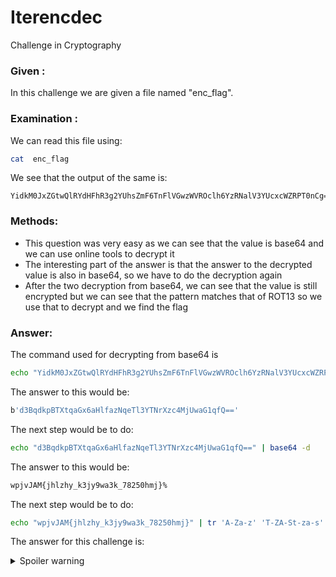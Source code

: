 # Iterencdec

Challenge in Cryptography

### Given :

In this challenge we are given a file named "enc_flag".

### Examination : 

We can read this file using:

```bash
cat  enc_flag
```

We see that the output of the same is:

```
YidkM0JxZGtwQlRYdHFhR3g2YUhsZmF6TnFlVGwzWVROclh6YzRNalV3YUcxcWZRPT0nCg==
```

### Methods:

- This question was very easy as we can see that the value is base64 and we can use online tools to decrypt it 
- The interesting part of the answer is that the answer to the decrypted value is also in base64, so we have to do the decryption again 
- After the two decryption from base64, we can see that the value is still encrypted but we can see that the pattern matches that of ROT13 so we use that to decrypt and we find the flag

### Answer: 

The command used for decrypting from base64 is 

```bash
echo "YidkM0JxZGtwQlRYdHFhR3g2YUhsZmF6TnFlVGwzWVROclh6YzRNalV3YUcxcWZRPT0nCg==" | base64 -d
```

The answer to this would be:

```bash
b'd3BqdkpBTXtqaGx6aHlfazNqeTl3YTNrXzc4MjUwaG1qfQ=='
```

The next step would be to do:

```bash
echo "d3BqdkpBTXtqaGx6aHlfazNqeTl3YTNrXzc4MjUwaG1qfQ==" | base64 -d
```

The answer to this would be:

```bash
wpjvJAM{jhlzhy_k3jy9wa3k_78250hmj}%
```

The next step would be to do:

```bash
echo "wpjvJAM{jhlzhy_k3jy9wa3k_78250hmj}" | tr 'A-Za-z' 'T-ZA-St-za-s'
```

The answer for this challenge is: 

<details>
  <summary>Spoiler warning</summary>
  
  ```
  picoCTF{16_bits_inst34d_of_8_e703b486}
  ```
  
</details>
